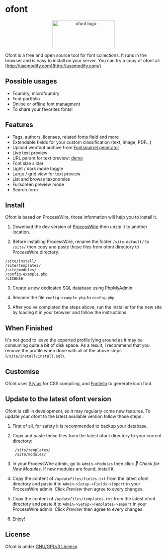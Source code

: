 # ofont

<p align="center"><img width="200" height="90" alt="ofont logo" src="https://rawgithub.com/raphaelbastide/ofont/master/templates/styles/images/ofont.svg"></p>

Ofont is a free and open source tool for font collections. It runs in the browser and is easy to install on your server. You can try a copy of ofont at: [http://usemodify.com](http://usemodify.com/)

## Possible usages

- Foundry, microfoundry
- Font portfolio
- Online or offline font managment
- To share your favorites fonts!


## Features

- Tags, authors, licenses, related fonts field and more
- Extendable fields for your custom classification (text, image, PDF…)
- Upload webfont archive from [Fontsquirrel generator](http://www.fontsquirrel.com/tools/webfont-generator)
- Live text preview
- URL param for text preview: [demo](http://usemodify.com/?t=Look%20at%20the%20URL!)
- Font size slider
- Light / dark mode toggle
- Large / grid view for text preview
- List and browse taxonomies
- Fullscreen preview mode
- Search form

## Install

Ofont is based on ProcessWire, those information will help you to install it.

1. Download the dev version of [ProcessWire](https://github.com/ryancramerdesign/ProcessWire/archive/dev.zip) then unzip it to another location.

2. Before installing ProcessWire, rename the folder `/site-default/` to `/site/` then copy and paste these files from ofont directory to ProcessWire directory:

```
/site/install/
/site/templates/
/site/modules/
/config-example.php
/LICENSE
```

3. Create a new dedicated SQL database using [PhpMyAdmin](http://www.phpmyadmin.net/home_page/index.php).

4. Rename the file `config-example.php` to `config.php`.

5. After you've completed the steps above, run the installer for the new site by loading it in your browser and follow the instructions.

## When Finished

It's not good to leave the exported profile lying around as it may be consuming quite a bit of disk space. As a result, I recommend that you remove the profile when done with all of the above steps (`/site/install/install.sql`).

## Customise

Ofont uses [Stylus](http://learnboost.github.io/stylus/) for CSS compiling, and [Fontello](http://fontello.com/) to generate icon font.

## Update to the latest ofont version

Ofont is still in development, so it may regularly come new features. To update your ofont to the latest available version follow those steps :

1. First of all, for safety it is recommended to backup your database.

2. Copy and paste these files from the latest ofont directory to your current directory:

        /site/templates/
        /site/modules/

3. In your ProcessWire admin, go to `Admin->Modules` then click * Check for New Modules*. If new modules are found, install it.

4. Copy the content of `/updateFiles/fields.txt` from the latest ofont directory and paste it to `Admin->Setup->Fields->Import` in your ProcessWire admin. Click *Preview* then agree to every changes.

5. Copy the content of `/updateFiles/templates.txt` from the latest ofont directory and paste it to `Admin->Setup->Templates->Import` in your ProcessWire admin. Click *Preview* then agree to every changes.

6. Enjoy!

## License

Ofont is under [GNU/GPLv3 License](https://www.gnu.org/licenses/gpl-3.0.en.html).
